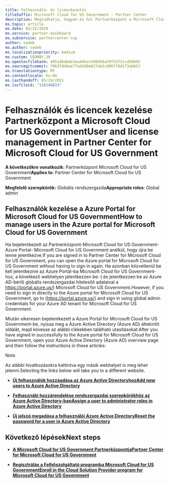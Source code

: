 ```yaml
---
title: Felhasználó- és licenckezelés
titleSuffix: Microsoft Cloud for US Government - Partner Center
description: Megtudhatja, hogyan és hol Partnerközpont a Microsoft Cloud for US Government, ügyfelek és licencek, valamint a jelszó-visszaállítások kezelését.
ms.topic: article
ms.date: 03/15/2019
ms.service: partner-dashboard
ms.subservice: partnercenter-csp
author: sodeb
ms.author: sodeb
ms.localizationpriority: medium
ms.custom: SEOMAY.20
ms.openlocfilehash: 4951d6abde3ea445ec588458af9f33f3ccd56092
ms.sourcegitcommit: 7063fdddee77ad2d8e627ab3c806f76d173ab652
ms.translationtype: MT
ms.contentlocale: hu-HU
ms.lasthandoff: 05/19/2021
ms.locfileid: "110146833"
---
```

# <a name="user-and-license-management-in-partner-center-for-microsoft-cloud-for-us-government"></a><span data-ttu-id="0d12b-103">Felhasználók és licencek kezelése Partnerközpont a Microsoft Cloud for US Government</span><span class="sxs-lookup"><span data-stu-id="0d12b-103">User and license management in Partner Center for Microsoft Cloud for US Government</span></span>

<span data-ttu-id="0d12b-104">**A következőkre vonatkozik:** Partnerközpont Microsoft Cloud for US Government</span><span class="sxs-lookup"><span data-stu-id="0d12b-104">**Applies to**: Partner Center for Microsoft Cloud for US Government</span></span>

<span data-ttu-id="0d12b-105">**Megfelelő szerepkörök:** Globális rendszergazda</span><span class="sxs-lookup"><span data-stu-id="0d12b-105">**Appropriate roles**: Global admin</span></span>

## <a name="how-to-manage-users-in-the-azure-portal-for-microsoft-cloud-for-us-government"></a><span data-ttu-id="0d12b-106">Felhasználók kezelése a Azure Portal for Microsoft Cloud for US Government</span><span class="sxs-lookup"><span data-stu-id="0d12b-106">How to manage users in the Azure portal for Microsoft Cloud for US Government</span></span>

<span data-ttu-id="0d12b-107">Ha bejelentkezett az Partnerközpont-Microsoft Cloud for US Government- Azure Portal- Microsoft Cloud for US Government anélkül, hogy újra be lenne jelentkezve.</span><span class="sxs-lookup"><span data-stu-id="0d12b-107">If you are signed in to Partner Center for Microsoft Cloud for US Government, you can open the Azure portal for Microsoft Cloud for US Government without having to sign in again.</span></span> <span data-ttu-id="0d12b-108">Ha azonban közvetlenül be kell jelentkeznie az Azure Portal-ba Microsoft Cloud for US Government-hoz, a következő webhelyen jelentkezzen be: ( és jelentkezzen be az Azure AD-bérlő globális rendszergazdai hitelesítő adataival a https://portal.azure.us/) Microsoft Cloud for US Government.</span><span class="sxs-lookup"><span data-stu-id="0d12b-108">However, if you need to sign in directly to the Azure portal for Microsoft Cloud for US Government, go to (https://portal.azure.us/) and sign in using global admin credentials for your Azure AD tenant for Microsoft Cloud for US Government.</span></span>

<span data-ttu-id="0d12b-109">Miután sikeresen bejelentkezett a Azure Portal for Microsoft Cloud for US Government-be, nyissa meg a Azure Active Directory (Azure AD) áttekintő oldalát, majd kövesse az alábbi cikkekben található utasításokat:</span><span class="sxs-lookup"><span data-stu-id="0d12b-109">After you have signed in successfully to the Azure portal for Microsoft Cloud for US Government, open your Azure Active Directory (Azure AD) overview page and then follow the instructions in these articles:</span></span>

> [!NOTE]  
> <span data-ttu-id="0d12b-110">Az alábbi hivatkozásokra kattintva egy másik webhelyet is meg lehet jelenni.</span><span class="sxs-lookup"><span data-stu-id="0d12b-110">Selecting the links below will take you to a different website.</span></span> 

-  [<span data-ttu-id="0d12b-111">**Új felhasználók hozzáadása az Azure Active Directoryhoz**</span><span class="sxs-lookup"><span data-stu-id="0d12b-111">**Add new users to Azure Active Directory**</span></span>](/azure/active-directory/active-directory-users-create-azure-portal)

-  [<span data-ttu-id="0d12b-112">**Felhasználó hozzárendelése rendszergazdai szerepkörökhöz az Azure Active Directory-ban**</span><span class="sxs-lookup"><span data-stu-id="0d12b-112">**Assign a user to administrator roles in Azure Active Directory**</span></span>](/azure/active-directory/active-directory-users-assign-role-azure-portal)

-  [<span data-ttu-id="0d12b-113">**Új jelszó megadása a felhasználói Azure Active Directory**</span><span class="sxs-lookup"><span data-stu-id="0d12b-113">**Reset the password for a user in Azure Active Directory**</span></span>](/azure/active-directory/active-directory-users-reset-password-azure-portal)

## <a name="next-steps"></a><span data-ttu-id="0d12b-114">Következő lépések</span><span class="sxs-lookup"><span data-stu-id="0d12b-114">Next steps</span></span>

-  [<span data-ttu-id="0d12b-115">**A Microsoft Cloud for US Government Partnerközpontja**</span><span class="sxs-lookup"><span data-stu-id="0d12b-115">**Partner Center for Microsoft Cloud for US Government**</span></span>](partner-center-for-microsoft-us-govt-cloud.md)

-  [<span data-ttu-id="0d12b-116">**Regisztrálás a Felhőszolgáltató programba Microsoft Cloud for US Government**</span><span class="sxs-lookup"><span data-stu-id="0d12b-116">**Enroll in the Cloud Solution Provider program for Microsoft Cloud for US Government**</span></span>](enroll-in-csp-for-microsoft-us-govt-cloud.md)